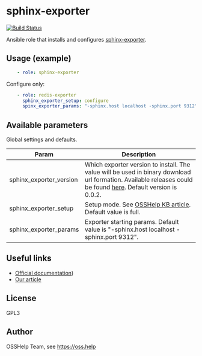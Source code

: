 # sphinx-exporter

[![Build Status](https://drone.osshelp.ru/api/badges/ansible/sphinx-exporter/status.svg)](https://drone.osshelp.ru/ansible/sphinx-exporter)

Ansible role that installs and configures [sphinx-exporter](https://github.com/iamseth/sphinx_exporter).

## Usage (example)

```yaml
    - role: sphinx-exporter
```

Configure only:

```yaml
    - role: redis-exporter
      sphinx_exporter_setup: configure
      spinx_exporter_params: "-sphinx.host localhost -sphinx.port 9312"
```

## Available parameters

Global settings and defaults.

| Param | Description |
| -------- | -------- |
| sphinx_exporter_version | Which exporter version to install. The value will be used in binary download url formation. Available releases could be found [here](https://github.com/iamseth/sphinx_exporter/releases). Default version is 0.0.2. |
| sphinx_exporter_setup | Setup mode. See [OSSHelp KB article](https://oss.help/kb4895). Default value is full. |
| sphinx_exporter_params | Exporter starting params. Default value is "-sphinx.host localhost -sphinx.port 9312". |

## Useful links

- [Official documentation](https://github.com/iamseth/sphinx_exporter))
- [Our article](https://oss.help/kb2211)

## License

GPL3

## Author

OSSHelp Team, see <https://oss.help>
